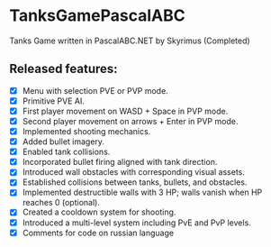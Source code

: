 # TanksGamePascalABC
Tanks Game written in PascalABC.NET by Skyrimus (Completed)

## Released features:

- [x] Menu with selection PVE or PVP mode.
- [x] Primitive PVE AI.
- [x] First player movement on WASD + Space in PVP mode.
- [x] Second player movement on arrows + Enter in PVP mode.
- [x] Implemented shooting mechanics.
- [x] Added bullet imagery.
- [x] Enabled tank collisions.
- [x] Incorporated bullet firing aligned with tank direction.
- [x] Introduced wall obstacles with corresponding visual assets.
- [x] Established collisions between tanks, bullets, and obstacles.
- [x] Implemented destructible walls with 3 HP; walls vanish when HP reaches 0 (optional).
- [x] Created a cooldown system for shooting.
- [x] Introduced a multi-level system including PvE and PvP levels.
- [x] Comments for code on russian language
